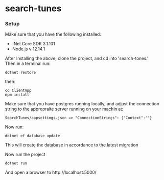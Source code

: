 # search-tunes

### Setup

Make sure that you have the following installed:
- .Net Core SDK 3.1.101
- Node.js v 12.14.1

After Installing the above, clone the project, and cd into 'search-tones.'
Then in a terminal run:
```
dotnet restore
```
then:
```
cd ClientApp
npm install
```

Make sure that you have postgres running locally, and adjust the connection string to the appropraite server running on your machin at:
```
SearchTunes/appsettings.json => "ConnectionStrings": {"Context":""}
```

Now run:
```
dotnet ef database update
```
This will create the database in accordance to the latest migration

Now run the project
```
dotnet run
```

And open a browser to http://localhost:5000/

